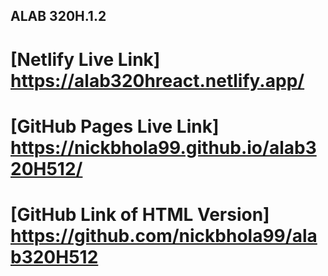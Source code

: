 ## ALAB 320H.1.2
# [Netlify Live Link] https://alab320hreact.netlify.app/
# [GitHub Pages Live Link] https://nickbhola99.github.io/alab320H512/
# [GitHub Link of HTML Version] https://github.com/nickbhola99/alab320H512
